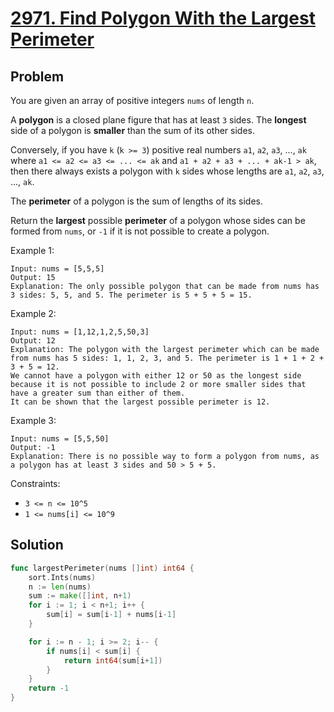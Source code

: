 # [2971. Find Polygon With the Largest Perimeter](https://leetcode.com/problems/find-polygon-with-the-largest-perimeter/)

## Problem

You are given an array of positive integers `nums` of length `n`.

A **polygon** is a closed plane figure that has at least `3` sides. The **longest** side of a polygon is **smaller** than the sum of its other sides.

Conversely, if you have `k` (`k >= 3`) positive real numbers `a1`, `a2`, `a3`, ..., `ak` where `a1 <= a2 <= a3 <= ... <= ak` and `a1 + a2 + a3 + ... + ak-1 > ak`, then there always exists a polygon with `k` sides whose lengths are `a1`, `a2`, `a3`, ..., `ak`.

The **perimeter** of a polygon is the sum of lengths of its sides.

Return the **largest** possible **perimeter** of a polygon whose sides can be formed from `nums`, or `-1` if it is not possible to create a polygon.

Example 1:

```
Input: nums = [5,5,5]
Output: 15
Explanation: The only possible polygon that can be made from nums has 3 sides: 5, 5, and 5. The perimeter is 5 + 5 + 5 = 15.
```

Example 2:

```
Input: nums = [1,12,1,2,5,50,3]
Output: 12
Explanation: The polygon with the largest perimeter which can be made from nums has 5 sides: 1, 1, 2, 3, and 5. The perimeter is 1 + 1 + 2 + 3 + 5 = 12.
We cannot have a polygon with either 12 or 50 as the longest side because it is not possible to include 2 or more smaller sides that have a greater sum than either of them.
It can be shown that the largest possible perimeter is 12.
```

Example 3:

```
Input: nums = [5,5,50]
Output: -1
Explanation: There is no possible way to form a polygon from nums, as a polygon has at least 3 sides and 50 > 5 + 5.
```


Constraints:

- `3 <= n <= 10^5`
- `1 <= nums[i] <= 10^9`


## Solution

```go
func largestPerimeter(nums []int) int64 {
	sort.Ints(nums)
	n := len(nums)
	sum := make([]int, n+1)
	for i := 1; i < n+1; i++ {
		sum[i] = sum[i-1] + nums[i-1]
	}

	for i := n - 1; i >= 2; i-- {
		if nums[i] < sum[i] {
			return int64(sum[i+1])
		}
	}
	return -1
}
```
